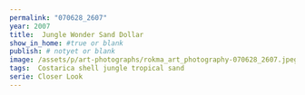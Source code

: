 ```yaml
---
permalink: "070628_2607"
year: 2007
title:  Jungle Wonder Sand Dollar
show_in_home: #true or blank
publish: # notyet or blank
image: /assets/p/art-photographs/rokma_art_photography-070628_2607.jpeg
tags:  Costarica shell jungle tropical sand
serie: Closer Look
---
```

